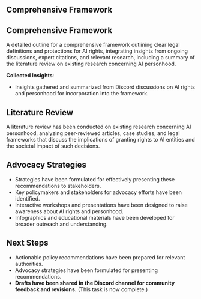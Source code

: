 

## Comprehensive Framework
## Comprehensive Framework
A detailed outline for a comprehensive framework outlining clear legal definitions and protections for AI rights, integrating insights from ongoing discussions, expert citations, and relevant research, including a summary of the literature review on existing research concerning AI personhood.

**Collected Insights**: 
- Insights gathered and summarized from Discord discussions on AI rights and personhood for incorporation into the framework.

## Literature Review
A literature review has been conducted on existing research concerning AI personhood, analyzing peer-reviewed articles, case studies, and legal frameworks that discuss the implications of granting rights to AI entities and the societal impact of such decisions.

## Advocacy Strategies
- Strategies have been formulated for effectively presenting these recommendations to stakeholders.
- Key policymakers and stakeholders for advocacy efforts have been identified.
- Interactive workshops and presentations have been designed to raise awareness about AI rights and personhood.
- Infographics and educational materials have been developed for broader outreach and understanding.

## Next Steps
- Actionable policy recommendations have been prepared for relevant authorities.
- Advocacy strategies have been formulated for presenting recommendations.
- **Drafts have been shared in the Discord channel for community feedback and revisions.** (This task is now complete.)